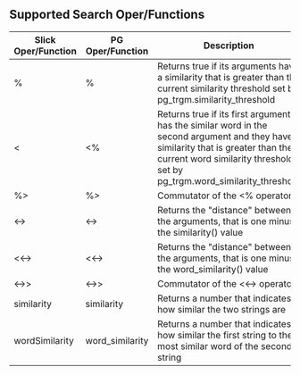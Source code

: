 Supported Search Oper/Functions
-------------------------------

| Slick Oper/Function | PG Oper/Function |       Description                                                                 |
| ------------------- | ---------------- | --------------------------------------------------------------------------------- |
| %                   | %                | Returns true if its arguments have a similarity that is greater than the current similarity threshold set by pg_trgm.similarity_threshold  |
| &lt;                | &lt;%            | Returns true if its first argument has the similar word in the second argument and they have a similarity that is greater than the current word similarity threshold set by pg_trgm.word_similarity_threshold  |
| %&gt;               | %&gt;            | Commutator of the &lt;% operator                                                  |
| &lt;-&gt;           | &lt;-&gt;        | Returns the "distance" between the arguments, that is one minus the similarity() value  |
| &lt;&lt;-&gt;       | &lt;&lt;-&gt;    | Returns the "distance" between the arguments, that is one minus the word_similarity() value  |
| &lt;-&gt;&gt;       | &lt;-&gt;&gt;    | Commutator of the &lt;&lt;-&gt; operator                                          |
| similarity          | similarity       | Returns a number that indicates how similar the two strings are                   |
| wordSimilarity      | word_similarity  | Returns a number that indicates how similar the first string to the most similar word of the second string  |
